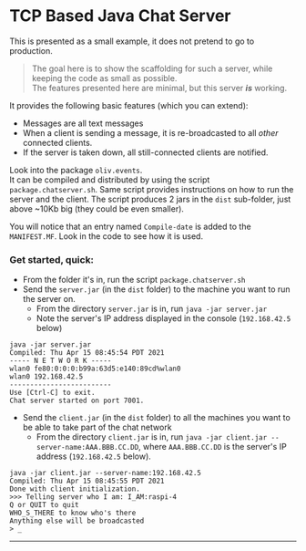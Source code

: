 # TCP Based Java Chat Server
This is presented as a small example, it does not pretend to go to production.  
> The goal here is to show the scaffolding for such a server, while keeping the code as small as possible.  
> The features presented here are minimal, but this server _**is**_ working.

It provides the following basic features (which you can extend):
- Messages are all text messages
- When a client is sending a message, it is re-broadcasted to all _other_ connected clients.
- If the server is taken down, all still-connected clients are notified.

Look into the package `oliv.events`.  
It can be compiled and distributed by using the script `package.chatserver.sh`.
Same script provides instructions on how to run the server and the client.
The script produces 2 jars in the `dist` sub-folder, just above ~10Kb big (they could be even smaller).

You will notice that an entry named `Compile-date` is added to the `MANIFEST.MF`.
Look in the code to see how it is used.

### Get started, quick:  
- From the folder it's in, run the script `package.chatserver.sh`
- Send the `server.jar` (in the `dist` folder) to the machine you want to run the server on.
    - From the directory `server.jar` is in, run `java -jar server.jar`
    - Note the server's IP address displayed in the console (`192.168.42.5` below)
```
java -jar server.jar 
Compiled: Thu Apr 15 08:45:54 PDT 2021
----- N E T W O R K -----
wlan0 fe80:0:0:0:b99a:63d5:e140:89cd%wlan0
wlan0 192.168.42.5
-------------------------
Use [Ctrl-C] to exit.
Chat server started on port 7001.
```
- Send the `client.jar` (in the `dist` folder) to all the machines you want to be able to take part of the chat network
    - From the directory `client.jar` is in, run `java -jar client.jar --server-name:AAA.BBB.CC.DD`, where
      `AAA.BBB.CC.DD` is the server's IP address (`192.168.42.5` below).
```
java -jar client.jar --server-name:192.168.42.5
Compiled: Thu Apr 15 08:45:55 PDT 2021
Done with client initialization.
>>> Telling server who I am: I_AM:raspi-4
Q or QUIT to quit
WHO_S_THERE to know who's there
Anything else will be broadcasted
> _
```      
      
---

